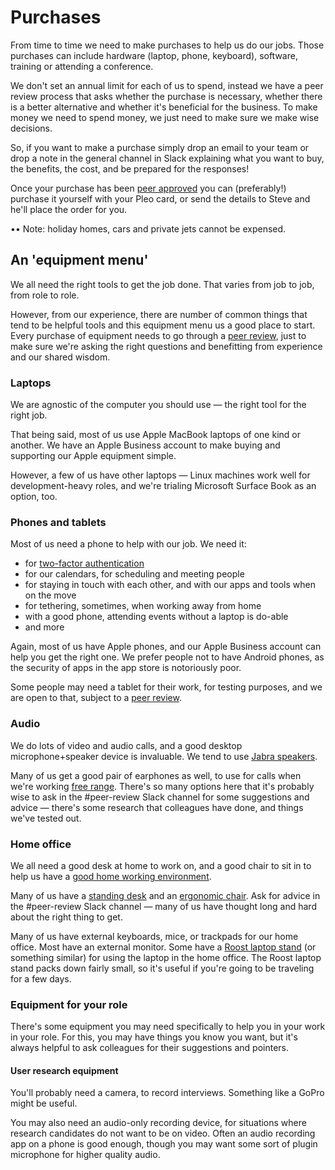 # Purchases

From time to time we need to make purchases to help us do our jobs. Those purchases can include hardware \(laptop, phone, keyboard\), software, training or attending a conference.

We don't set an annual limit for each of us to spend, instead we have a peer review process that asks whether the purchase is necessary, whether there is a better alternative and whether it's beneficial for the business. To make money we need to spend money, we just need to make sure we make wise decisions.

So, if you want to make a purchase simply drop an email to your team or drop a note in the general channel in Slack explaining what you want to buy, the benefits, the cost, and be prepared for the responses!

Once your purchase has been [peer approved](peer-reviews.md) you can \(preferably!\) purchase it yourself with your Pleo card, or send the details to Steve and he'll place the order for you.

•• Note: holiday homes, cars and private jets cannot be expensed.



## An 'equipment menu'

We all need the right tools to get the job done. That varies from job to job, from role to role.

However, from our experience, there are number of common things that tend to be helpful tools and this equipment menu us a good place to start. Every purchase of equipment needs to go through a [peer review](peer-reviews.md), just to make sure we're asking the right questions and benefitting from experience and our shared wisdom.

### Laptops

We are agnostic of the computer you should use — the right tool for the right job.

That being said, most of us use Apple MacBook laptops of one kind or another. We have an Apple Business account to make buying and supporting our Apple equipment simple.

However, a few of us have other laptops — Linux machines work well for development-heavy roles, and we're trialing Microsoft Surface Book as an option, too.

### Phones and tablets

Most of us need a phone to help with our job. We need it: 

* for [two-factor authentication](security-policy/two-factor-authentication-2fa.md)
* for our calendars, for scheduling and meeting people
* for staying in touch with each other, and with our apps and tools when on the move
* for tethering, sometimes, when working away from home
* with a good phone, attending events without a laptop is do-able
* and more

Again, most of us have Apple phones, and our Apple Business account can help you get the right one. We prefer people not to have Android phones, as the security of apps in the app store is notoriously poor.

Some people may need a tablet for their work, for testing purposes, and we are open to that, subject to a [peer review](peer-reviews.md).

### Audio

We do lots of video and audio calls, and a good desktop microphone+speaker device is invaluable. We tend to use [Jabra speakers](https://www.jabra.co.uk/business/speakerphones/jabra-speak-series).

Many of us get a good pair of earphones as well, to use for calls when we're working [free range](https://blog.weareconvivio.com/free-range-working-an-introduction-27eb178db97c). There's so many options here that it's probably wise to ask in the \#peer-review Slack channel for some suggestions and advice — there's some research that colleagues have done, and things we've tested out.

### Home office

We all need a good desk at home to work on, and a good chair to sit in to help us have a [good home working environment](your-home-working-environment.md).

Many of us have a [standing desk](https://www.ajproducts.co.uk/office-conference/office-furniture/standing-desks/459335.wf) and an [ergonomic chair](https://www.ajproducts.co.uk/office-conference/office-furniture/office-chairs/459355.wf). Ask for advice in the \#peer-review Slack channel — many of us have thought long and hard about the right thing to get.

Many of us have external keyboards, mice, or trackpads for our home office. Most have an external monitor. Some have a [Roost laptop stand](https://www.therooststand.com/) \(or something similar\) for using the laptop in the home office. The Roost laptop stand packs down fairly small, so it's useful if you're going to be traveling for a few days.

### Equipment for your role

There's some equipment you may need specifically to help you in your work in your role. For this, you may have things you know you want, but it's always helpful to ask colleagues for their suggestions and pointers.

#### User research equipment

You'll probably need a camera, to record interviews. Something like a GoPro might be useful.

You may also need an audio-only recording device, for situations where research candidates do not want to be on video. Often an audio recording app on a phone is good enough, though you may want some sort of plugin microphone for higher quality audio.

